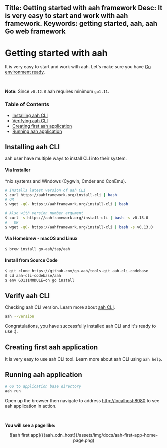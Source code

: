 Title: Getting started with aah framework
Desc: It is very easy to start and work with aah framework.
Keywords: getting started, aah, aah Go web framework
---
# Getting started with aah

It is very easy to start and work with aah. Let's make sure you have [Go environment ready](prerequisites.html).

<br>
<div class="alert alert-info-blue">
<p><strong>Note:</strong> Since <code>v0.12.0</code> aah requires minimum <code>go1.11</code>.</p>
</div>

### Table of Contents

  * [Installing aah CLI](#installing-aah-cli)
  * [Verifying aah CLI](#verify-aah-cli)
  * [Creating first aah application](#creating-first-aah-application)
  * [Running aah application](#running-aah-application)

## Installing aah CLI

aah user have multiple ways to install CLI into their system.

#### Via Installer

*nix systems and Windows (Cygwin, Cmder and ConEmu).

```bash
# Installs latest version of aah CLI
$ curl https://aahframework.org/install-cli | bash
# OR
$ wget -qO- https://aahframework.org/install-cli | bash

# Also with version number argument
$ curl -s https://aahframework.org/install-cli | bash -s v0.13.0
#	OR
$ wget -qO- https://aahframework.org/install-cli | bash -s v0.13.0
```

#### Via Homebrew - macOS and Linux

```bash
$ brew install go-aah/tap/aah
```

#### Install from Source Code

```bash
$ git clone https://github.com/go-aah/tools.git aah-cli-codebase
$ cd aah-cli-codebase/aah
$ env GO111MODULE=on go install
```

## Verify aah CLI

Checking aah CLI version. Learn more about [aah CLI](aah-cli-tool.html).

```bash
aah --version
```

Congratulations, you have successfully installed aah CLI and it's ready to use :).

## Creating first aah application

It is very easy to use aah CLI tool. Learn more about aah CLI using `aah help`.

<script src="https://asciinema.org/a/yhDOMPv0lMrWRUMJXctGuuc5m.js" id="asciicast-yhDOMPv0lMrWRUMJXctGuuc5m" data-speed="2" data-theme="monokai" data-rows="22" async></script>

## Running aah application

```bash
# Go to application base directory
aah run
```

<script src="https://asciinema.org/a/FyjDJHteWpGvjQ6mw15IP4342.js" id="asciicast-FyjDJHteWpGvjQ6mw15IP4342" data-speed="2" data-theme="monokai" data-rows="28" async></script>

Open up the browser then navigate to address [http://localhost:8080](http://localhost:8080) to see aah application in action.

<br>

**You will see a page like:**

<center>![aah first app]({{aah_cdn_host}}/assets/img/docs/aah-first-app-home-page.png)</center>
